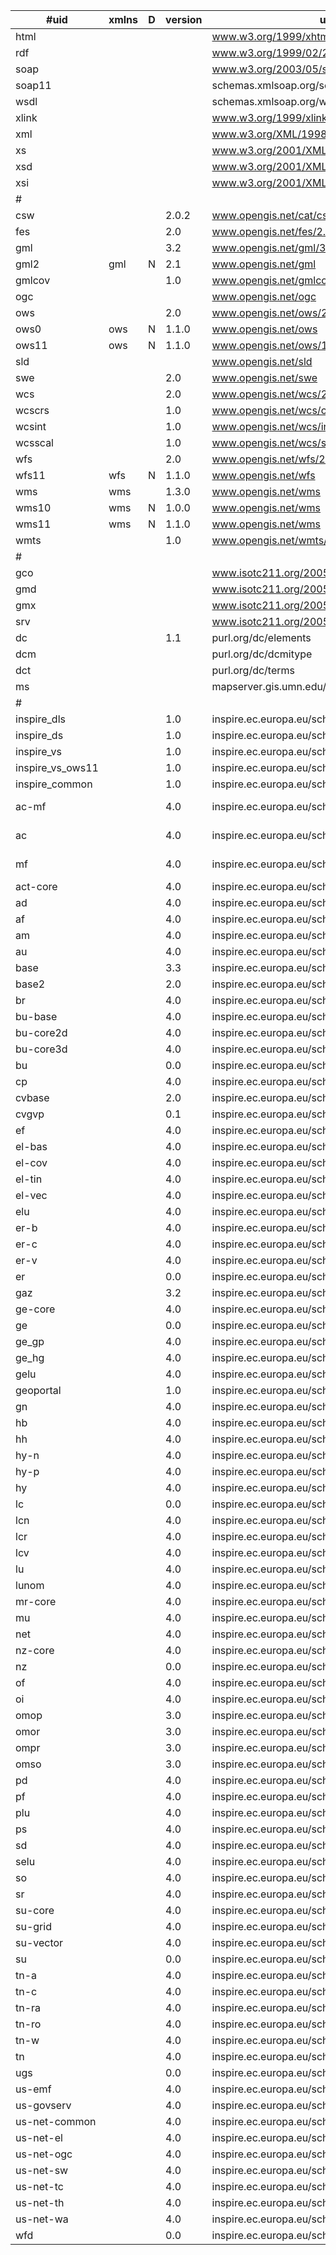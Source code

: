 | #uid             | xmlns | D | version | uri                                           | schemaLocation                                                                                        |
|------------------|-------|---|---------|-----------------------------------------------|-------------------------------------------------------------------------------------------------------|
| html             |       |   |         | www.w3.org/1999/xhtml                         |                                                                                                       |
| rdf              |       |   |         | www.w3.org/1999/02/22-rdf-syntax-ns           |                                                                                                       |
| soap             |       |   |         | www.w3.org/2003/05/soap-envelope              | www.w3.org/2003/05/soap-envelope/                                                                     |
| soap11           |       |   |         | schemas.xmlsoap.org/soap/envelope/            |                                                                                                       |
| wsdl             |       |   |         | schemas.xmlsoap.org/wsdl                      |                                                                                                       |
| xlink            |       |   |         | www.w3.org/1999/xlink                         | www.w3.org/XML/2008/06/xlink.xsd                                                                      |
| xml              |       |   |         | www.w3.org/XML/1998/namespace                 |                                                                                                       |
| xs               |       |   |         | www.w3.org/2001/XMLSchema                     |                                                                                                       |
| xsd              |       |   |         | www.w3.org/2001/XMLSchema                     |                                                                                                       |
| xsi              |       |   |         | www.w3.org/2001/XMLSchema-instance            |                                                                                                       |
| #                |       |   |         |                                               |                                                                                                       |
| csw              |       |   | 2.0.2   | www.opengis.net/cat/csw/2.0.2                 | schemas.opengis.net/csw/2.0.2/CSW-discovery.xsd                                                       |
| fes              |       |   | 2.0     | www.opengis.net/fes/2.0                       | schemas.opengis.net/filter/2.0/filterAll.xsd                                                          |
| gml              |       |   | 3.2     | www.opengis.net/gml/3.2                       | schemas.opengis.net/gml/3.2.1/gml.xsd                                                                 |
| gml2             | gml   | N | 2.1     | www.opengis.net/gml                           | schemas.opengis.net/gml/2.1.2/gml.xsd                                                                 |
| gmlcov           |       |   | 1.0     | www.opengis.net/gmlcov                        | schemas.opengis.net/gmlcov/1.0/gmlcovAll.xsd                                                          |
| ogc              |       |   |         | www.opengis.net/ogc                           | schemas.opengis.net/filter/1.1.0/filter.xsd                                                           |
| ows              |       |   | 2.0     | www.opengis.net/ows/2.0                       | schemas.opengis.net/ows/2.0/owsAll.xsd                                                                |
| ows0             | ows   | N | 1.1.0   | www.opengis.net/ows                           | schemas.opengis.net/ows/1.1.0/owsAll.xsd                                                              |
| ows11            | ows   | N | 1.1.0   | www.opengis.net/ows/1.1                       | schemas.opengis.net/ows/1.1.0/owsAll.xsd                                                              |
| sld              |       |   |         | www.opengis.net/sld                           | schemas.opengis.net/sld/1.1/sldAll.xsd                                                                |
| swe              |       |   | 2.0     | www.opengis.net/swe                           | schemas.opengis.net/sweCommon/2.0/swe.xsd                                                             |
| wcs              |       |   | 2.0     | www.opengis.net/wcs/2.0                       | schemas.opengis.net/wcs/1.0.0/wcsAll.xsd                                                              |
| wcscrs           |       |   | 1.0     | www.opengis.net/wcs/crs                       |                                                                                                       |
| wcsint           |       |   | 1.0     | www.opengis.net/wcs/interpolation             |                                                                                                       |
| wcsscal          |       |   | 1.0     | www.opengis.net/wcs/scaling                   |                                                                                                       |
| wfs              |       |   | 2.0     | www.opengis.net/wfs/2.0                       | schemas.opengis.net/wfs/2.0/wfs.xsd                                                                   |
| wfs11            | wfs   | N | 1.1.0   | www.opengis.net/wfs                           | schemas.opengis.net/wfs/1.1.0/wfs.xsd                                                                 |
| wms              | wms   |   | 1.3.0   | www.opengis.net/wms                           | schemas.opengis.net/wms/1.3.0/capabilities_1_3_0.xsd                                                  |
| wms10            | wms   | N | 1.0.0   | www.opengis.net/wms                           |                                                                                                       |
| wms11            | wms   | N | 1.1.0   | www.opengis.net/wms                           |                                                                                                       |
| wmts             |       |   | 1.0     | www.opengis.net/wmts/1.0                      | schemas.opengis.net/wmts/1.0/wmts.xsd                                                                 |
| #                |       |   |         |                                               |                                                                                                       |
| gco              |       |   |         | www.isotc211.org/2005/gco                     | schemas.opengis.net/iso/19139/20070417/gco/gco.xsd                                                    |
| gmd              |       |   |         | www.isotc211.org/2005/gmd                     | schemas.opengis.net/iso/19139/20070417/gmd/gmd.xsd                                                    |
| gmx              |       |   |         | www.isotc211.org/2005/gmx                     | schemas.opengis.net/iso/19139/20070417/gmx/gmx.xsd                                                    |
| srv              |       |   |         | www.isotc211.org/2005/srv                     | schemas.opengis.net/iso/19139/20070417/srv/1.0/srv.xsd                                                |
| dc               |       |   | 1.1     | purl.org/dc/elements                          | schemas.opengis.net/csw/2.0.2/rec-dcmes.xsd                                                           |
| dcm              |       |   |         | purl.org/dc/dcmitype                          | dublincore.org/schemas/xmls/qdc/2008/02/11/dcmitype.xsd                                               |
| dct              |       |   |         | purl.org/dc/terms                             | schemas.opengis.net/csw/2.0.2/rec-dcterms.xsd                                                         |
| ms               |       |   |         | mapserver.gis.umn.edu/mapserver               |                                                                                                       |
| #                |       |   |         |                                               |                                                                                                       |
| inspire_dls      |       |   | 1.0     | inspire.ec.europa.eu/schemas/inspire_dls      | inspire.ec.europa.eu/schemas/inspire_dls/1.0/inspire_dls.xsd                                          |
| inspire_ds       |       |   | 1.0     | inspire.ec.europa.eu/schemas/inspire_ds/1.0   | inspire.ec.europa.eu/schemas/inspire_ds/1.0/inspire_ds.xsd                                            |
| inspire_vs       |       |   | 1.0     | inspire.ec.europa.eu/schemas/inspire_vs/1.0   | inspire.ec.europa.eu/schemas/inspire_vs/1.0/inspire_vs.xsd                                            |
| inspire_vs_ows11 |       |   | 1.0     | inspire.ec.europa.eu/schemas/inspire_vs_ows11 | inspire.ec.europa.eu/schemas/inspire_vs_ows11/1.0/inspire_vs_ows_11.xsd                               |
| inspire_common   |       |   | 1.0     | inspire.ec.europa.eu/schemas/common/1.0       | inspire.ec.europa.eu/schemas/common/1.0/common.xsd                                                    |
| ac-mf            |       |   | 4.0     | inspire.ec.europa.eu/schemas/ac-mf            | inspire.ec.europa.eu/schemas/ac-mf/4.0/AtmosphericConditionsandMeteorologicalGeographicalFeatures.xsd |
| ac               |       |   | 4.0     | inspire.ec.europa.eu/schemas/ac-mf            | inspire.ec.europa.eu/schemas/ac-mf/4.0/AtmosphericConditionsandMeteorologicalGeographicalFeatures.xsd |
| mf               |       |   | 4.0     | inspire.ec.europa.eu/schemas/ac-mf            | inspire.ec.europa.eu/schemas/ac-mf/4.0/AtmosphericConditionsandMeteorologicalGeographicalFeatures.xsd |
| act-core         |       |   | 4.0     | inspire.ec.europa.eu/schemas/act-core         | inspire.ec.europa.eu/schemas/act-core/4.0/ActivityComplex_Core.xsd                                    |
| ad               |       |   | 4.0     | inspire.ec.europa.eu/schemas/ad               | inspire.ec.europa.eu/schemas/ad/4.0/Addresses.xsd                                                     |
| af               |       |   | 4.0     | inspire.ec.europa.eu/schemas/af               | inspire.ec.europa.eu/schemas/af/4.0/AgriculturalAndAquacultureFacilities.xsd                          |
| am               |       |   | 4.0     | inspire.ec.europa.eu/schemas/am               | inspire.ec.europa.eu/schemas/am/4.0/AreaManagementRestrictionRegulationZone.xsd                       |
| au               |       |   | 4.0     | inspire.ec.europa.eu/schemas/au               | inspire.ec.europa.eu/schemas/au/4.0/AdministrativeUnits.xsd                                           |
| base             |       |   | 3.3     | inspire.ec.europa.eu/schemas/base             | inspire.ec.europa.eu/schemas/base/3.3/BaseTypes.xsd                                                   |
| base2            |       |   | 2.0     | inspire.ec.europa.eu/schemas/base2            | inspire.ec.europa.eu/schemas/base2/2.0/BaseTypes2.xsd                                                 |
| br               |       |   | 4.0     | inspire.ec.europa.eu/schemas/br               | inspire.ec.europa.eu/schemas/br/4.0/Bio-geographicalRegions.xsd                                       |
| bu-base          |       |   | 4.0     | inspire.ec.europa.eu/schemas/bu-base          | inspire.ec.europa.eu/schemas/bu-base/4.0/BuildingsBase.xsd                                            |
| bu-core2d        |       |   | 4.0     | inspire.ec.europa.eu/schemas/bu-core2d        | inspire.ec.europa.eu/schemas/bu-core2d/4.0/BuildingsCore2D.xsd                                        |
| bu-core3d        |       |   | 4.0     | inspire.ec.europa.eu/schemas/bu-core3d        | inspire.ec.europa.eu/schemas/bu-core3d/4.0/BuildingsCore3D.xsd                                        |
| bu               |       |   | 0.0     | inspire.ec.europa.eu/schemas/bu               | inspire.ec.europa.eu/schemas/bu/0.0/Buildings.xsd                                                     |
| cp               |       |   | 4.0     | inspire.ec.europa.eu/schemas/cp               | inspire.ec.europa.eu/schemas/cp/4.0/CadastralParcels.xsd                                              |
| cvbase           |       |   | 2.0     | inspire.ec.europa.eu/schemas/cvbase           | inspire.ec.europa.eu/schemas/cvbase/2.0/CoverageBase.xsd                                              |
| cvgvp            |       |   | 0.1     | inspire.ec.europa.eu/schemas/cvgvp            | inspire.ec.europa.eu/schemas/cvgvp/0.1/CoverageGVP.xsd                                                |
| ef               |       |   | 4.0     | inspire.ec.europa.eu/schemas/ef               | inspire.ec.europa.eu/schemas/ef/4.0/EnvironmentalMonitoringFacilities.xsd                             |
| el-bas           |       |   | 4.0     | inspire.ec.europa.eu/schemas/el-bas           | inspire.ec.europa.eu/schemas/el-bas/4.0/ElevationBaseTypes.xsd                                        |
| el-cov           |       |   | 4.0     | inspire.ec.europa.eu/schemas/el-cov           | inspire.ec.europa.eu/schemas/el-cov/4.0/ElevationGridCoverage.xsd                                     |
| el-tin           |       |   | 4.0     | inspire.ec.europa.eu/schemas/el-tin           | inspire.ec.europa.eu/schemas/el-tin/4.0/ElevationTin.xsd                                              |
| el-vec           |       |   | 4.0     | inspire.ec.europa.eu/schemas/el-vec           | inspire.ec.europa.eu/schemas/el-vec/4.0/ElevationVectorElements.xsd                                   |
| elu              |       |   | 4.0     | inspire.ec.europa.eu/schemas/elu              | inspire.ec.europa.eu/schemas/elu/4.0/ExistingLandUse.xsd                                              |
| er-b             |       |   | 4.0     | inspire.ec.europa.eu/schemas/er-b             | inspire.ec.europa.eu/schemas/er-b/4.0/EnergyResourcesBase.xsd                                         |
| er-c             |       |   | 4.0     | inspire.ec.europa.eu/schemas/er-c             | inspire.ec.europa.eu/schemas/er-c/4.0/EnergyResourcesCoverage.xsd                                     |
| er-v             |       |   | 4.0     | inspire.ec.europa.eu/schemas/er-v             | inspire.ec.europa.eu/schemas/er-v/4.0/EnergyResourcesVector.xsd                                       |
| er               |       |   | 0.0     | inspire.ec.europa.eu/schemas/er               | inspire.ec.europa.eu/schemas/er/0.0/EnergyResources.xsd                                               |
| gaz              |       |   | 3.2     | inspire.ec.europa.eu/schemas/gaz              | inspire.ec.europa.eu/schemas/gaz/3.2/Gazetteer.xsd                                                    |
| ge-core          |       |   | 4.0     | inspire.ec.europa.eu/schemas/ge-core          | inspire.ec.europa.eu/schemas/ge-core/4.0/GeologyCore.xsd                                              |
| ge               |       |   | 0.0     | inspire.ec.europa.eu/schemas/ge               | inspire.ec.europa.eu/schemas/ge/0.0/Geology.xsd                                                       |
| ge_gp            |       |   | 4.0     | inspire.ec.europa.eu/schemas/ge_gp            | inspire.ec.europa.eu/schemas/ge_gp/4.0/GeophysicsCore.xsd                                             |
| ge_hg            |       |   | 4.0     | inspire.ec.europa.eu/schemas/ge_hg            | inspire.ec.europa.eu/schemas/ge_hg/4.0/HydrogeologyCore.xsd                                           |
| gelu             |       |   | 4.0     | inspire.ec.europa.eu/schemas/gelu             | inspire.ec.europa.eu/schemas/gelu/4.0/GriddedExistingLandUse.xsd                                      |
| geoportal        |       |   | 1.0     | inspire.ec.europa.eu/schemas/geoportal        | inspire.ec.europa.eu/schemas/geoportal/1.0/geoportal.xsd                                              |
| gn               |       |   | 4.0     | inspire.ec.europa.eu/schemas/gn               | inspire.ec.europa.eu/schemas/gn/4.0/GeographicalNames.xsd                                             |
| hb               |       |   | 4.0     | inspire.ec.europa.eu/schemas/hb               | inspire.ec.europa.eu/schemas/hb/4.0/HabitatsAndBiotopes.xsd                                           |
| hh               |       |   | 4.0     | inspire.ec.europa.eu/schemas/hh               | inspire.ec.europa.eu/schemas/hh/4.0/HumanHealth.xsd                                                   |
| hy-n             |       |   | 4.0     | inspire.ec.europa.eu/schemas/hy-n             | inspire.ec.europa.eu/schemas/hy-n/4.0/HydroNetwork.xsd                                                |
| hy-p             |       |   | 4.0     | inspire.ec.europa.eu/schemas/hy-p             | inspire.ec.europa.eu/schemas/hy-p/4.0/HydroPhysicalWaters.xsd                                         |
| hy               |       |   | 4.0     | inspire.ec.europa.eu/schemas/hy               | inspire.ec.europa.eu/schemas/hy/4.0/HydroBase.xsd                                                     |
| lc               |       |   | 0.0     | inspire.ec.europa.eu/schemas/lc               | inspire.ec.europa.eu/schemas/lc/0.0/LandCover.xsd                                                     |
| lcn              |       |   | 4.0     | inspire.ec.europa.eu/schemas/lcn              | inspire.ec.europa.eu/schemas/lcn/4.0/LandCoverNomenclature.xsd                                        |
| lcr              |       |   | 4.0     | inspire.ec.europa.eu/schemas/lcr              | inspire.ec.europa.eu/schemas/lcr/4.0/LandCoverRaster.xsd                                              |
| lcv              |       |   | 4.0     | inspire.ec.europa.eu/schemas/lcv              | inspire.ec.europa.eu/schemas/lcv/4.0/LandCoverVector.xsd                                              |
| lu               |       |   | 4.0     | inspire.ec.europa.eu/schemas/lunom            | inspire.ec.europa.eu/schemas/lunom/4.0/LandUseNomenclature.xsd                                        |
| lunom            |       |   | 4.0     | inspire.ec.europa.eu/schemas/lunom            | inspire.ec.europa.eu/schemas/lunom/4.0/LandUseNomenclature.xsd                                        |
| mr-core          |       |   | 4.0     | inspire.ec.europa.eu/schemas/mr-core          | inspire.ec.europa.eu/schemas/mr-core/4.0/MineralResourcesCore.xsd                                     |
| mu               |       |   | 4.0     | inspire.ec.europa.eu/schemas/mu/4.0           | inspire.ec.europa.eu/schemas/mu/4.0/MaritimeUnits.xsd                                                 |
| net              |       |   | 4.0     | inspire.ec.europa.eu/schemas/net              | inspire.ec.europa.eu/schemas/net/4.0/Network.xsd                                                      |
| nz-core          |       |   | 4.0     | inspire.ec.europa.eu/schemas/nz-core          | inspire.ec.europa.eu/schemas/nz-core/4.0/NaturalRiskZonesCore.xsd                                     |
| nz               |       |   | 0.0     | inspire.ec.europa.eu/schemas/nz               | inspire.ec.europa.eu/schemas/nz/0.0/NaturalRiskZones.xsd                                              |
| of               |       |   | 4.0     | inspire.ec.europa.eu/schemas/of               | inspire.ec.europa.eu/schemas/of/4.0/OceanFeatures.xsd                                                 |
| oi               |       |   | 4.0     | inspire.ec.europa.eu/schemas/oi               | inspire.ec.europa.eu/schemas/oi/4.0/Orthoimagery.xsd                                                  |
| omop             |       |   | 3.0     | inspire.ec.europa.eu/schemas/omop             | inspire.ec.europa.eu/schemas/omop/3.0/ObservableProperties.xsd                                        |
| omor             |       |   | 3.0     | inspire.ec.europa.eu/schemas/omor             | inspire.ec.europa.eu/schemas/omor/3.0/ObservationReferences.xsd                                       |
| ompr             |       |   | 3.0     | inspire.ec.europa.eu/schemas/ompr             | inspire.ec.europa.eu/schemas/ompr/3.0/Processes.xsd                                                   |
| omso             |       |   | 3.0     | inspire.ec.europa.eu/schemas/omso             | inspire.ec.europa.eu/schemas/omso/3.0/SpecialisedObservations.xsd                                     |
| pd               |       |   | 4.0     | inspire.ec.europa.eu/schemas/pd               | inspire.ec.europa.eu/schemas/pd/4.0/PopulationDistributionDemography.xsd                              |
| pf               |       |   | 4.0     | inspire.ec.europa.eu/schemas/pf               | inspire.ec.europa.eu/schemas/pf/4.0/ProductionAndIndustrialFacilities.xsd                             |
| plu              |       |   | 4.0     | inspire.ec.europa.eu/schemas/plu              | inspire.ec.europa.eu/schemas/plu/4.0/PlannedLandUse.xsd                                               |
| ps               |       |   | 4.0     | inspire.ec.europa.eu/schemas/ps               | inspire.ec.europa.eu/schemas/ps/4.0/ProtectedSites.xsd                                                |
| sd               |       |   | 4.0     | inspire.ec.europa.eu/schemas/sd               | inspire.ec.europa.eu/schemas/sd/4.0/SpeciesDistribution.xsd                                           |
| selu             |       |   | 4.0     | inspire.ec.europa.eu/schemas/selu             | inspire.ec.europa.eu/schemas/selu/4.0/SampledExistingLandUse.xsd                                      |
| so               |       |   | 4.0     | inspire.ec.europa.eu/schemas/so               | inspire.ec.europa.eu/schemas/so/4.0/Soil.xsd                                                          |
| sr               |       |   | 4.0     | inspire.ec.europa.eu/schemas/sr               | inspire.ec.europa.eu/schemas/sr/4.0/SeaRegions.xsd                                                    |
| su-core          |       |   | 4.0     | inspire.ec.europa.eu/schemas/su-core          | inspire.ec.europa.eu/schemas/su-core/4.0/StatisticalUnitCore.xsd                                      |
| su-grid          |       |   | 4.0     | inspire.ec.europa.eu/schemas/su-grid          | inspire.ec.europa.eu/schemas/su-grid/4.0/StatisticalUnitGrid.xsd                                      |
| su-vector        |       |   | 4.0     | inspire.ec.europa.eu/schemas/su-vector        | inspire.ec.europa.eu/schemas/su-vector/4.0/StatisticalUnitVector.xsd                                  |
| su               |       |   | 0.0     | inspire.ec.europa.eu/schemas/su               | inspire.ec.europa.eu/schemas/su/0.0/StatisticalUnits.xsd                                              |
| tn-a             |       |   | 4.0     | inspire.ec.europa.eu/schemas/tn-a             | inspire.ec.europa.eu/schemas/tn-a/4.0/AirTransportNetwork.xsd                                         |
| tn-c             |       |   | 4.0     | inspire.ec.europa.eu/schemas/tn-c             | inspire.ec.europa.eu/schemas/tn-c/4.0/CableTransportNetwork.xsd                                       |
| tn-ra            |       |   | 4.0     | inspire.ec.europa.eu/schemas/tn-ra            | inspire.ec.europa.eu/schemas/tn-ra/4.0/RailwayTransportNetwork.xsd                                    |
| tn-ro            |       |   | 4.0     | inspire.ec.europa.eu/schemas/tn-ro            | inspire.ec.europa.eu/schemas/tn-ro/4.0/RoadTransportNetwork.xsd                                       |
| tn-w             |       |   | 4.0     | inspire.ec.europa.eu/schemas/tn-w             | inspire.ec.europa.eu/schemas/tn-w/4.0/WaterTransportNetwork.xsd                                       |
| tn               |       |   | 4.0     | inspire.ec.europa.eu/schemas/tn               | inspire.ec.europa.eu/schemas/tn/4.0/CommonTransportElements.xsd                                       |
| ugs              |       |   | 0.0     | inspire.ec.europa.eu/schemas/ugs              | inspire.ec.europa.eu/schemas/ugs/0.0/UtilityAndGovernmentalServices.xsd                               |
| us-emf           |       |   | 4.0     | inspire.ec.europa.eu/schemas/us-emf           | inspire.ec.europa.eu/schemas/us-emf/4.0/EnvironmentalManagementFacilities.xsd                         |
| us-govserv       |       |   | 4.0     | inspire.ec.europa.eu/schemas/us-govserv       | inspire.ec.europa.eu/schemas/us-govserv/4.0/GovernmentalServices.xsd                                  |
| us-net-common    |       |   | 4.0     | inspire.ec.europa.eu/schemas/us-net-common    | inspire.ec.europa.eu/schemas/us-net-common/4.0/UtilityNetworksCommon.xsd                              |
| us-net-el        |       |   | 4.0     | inspire.ec.europa.eu/schemas/us-net-el        | inspire.ec.europa.eu/schemas/us-net-el/4.0/ElectricityNetwork.xsd                                     |
| us-net-ogc       |       |   | 4.0     | inspire.ec.europa.eu/schemas/us-net-ogc       | inspire.ec.europa.eu/schemas/us-net-ogc/4.0/OilGasChemicalsNetwork.xsd                                |
| us-net-sw        |       |   | 4.0     | inspire.ec.europa.eu/schemas/us-net-sw        | inspire.ec.europa.eu/schemas/us-net-sw/4.0/SewerNetwork.xsd                                           |
| us-net-tc        |       |   | 4.0     | inspire.ec.europa.eu/schemas/us-net-tc        | inspire.ec.europa.eu/schemas/us-net-tc/4.0/TelecommunicationsNetwork.xsd                              |
| us-net-th        |       |   | 4.0     | inspire.ec.europa.eu/schemas/us-net-th        | inspire.ec.europa.eu/schemas/us-net-th/4.0/ThermalNetwork.xsd                                         |
| us-net-wa        |       |   | 4.0     | inspire.ec.europa.eu/schemas/us-net-wa        | inspire.ec.europa.eu/schemas/us-net-wa/4.0/WaterNetwork.xsd                                           |
| wfd              |       |   | 0.0     | inspire.ec.europa.eu/schemas/wfd              | inspire.ec.europa.eu/schemas/wfd/0.0/WaterFrameworkDirective.xsd                                      |
